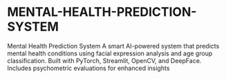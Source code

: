 # MENTAL-HEALTH-PREDICTION-SYSTEM
Mental Health Prediction System A smart AI-powered system that predicts mental health conditions using facial expression analysis and age group classification. Built with PyTorch, Streamlit, OpenCV, and DeepFace. Includes psychometric evaluations for enhanced insights
